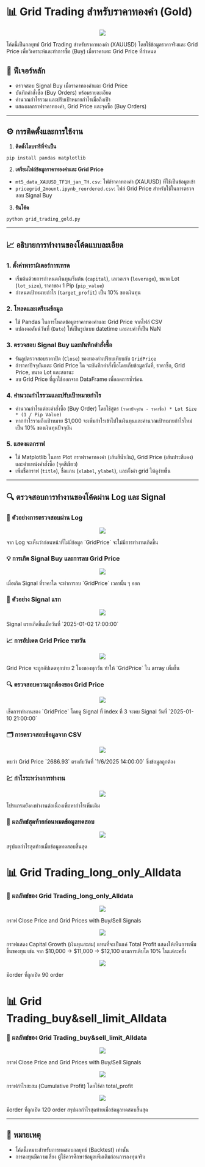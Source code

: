 # 📊 Grid Trading สำหรับราคาทองคำ (Gold)
<p align="center">
  <img src="รูป/1.png"/>
</p>
โค้ดนี้เป็นกลยุทธ์ Grid Trading สำหรับราคาทองคำ (XAUUSD) โดยใช้ข้อมูลราคาจริงและ Grid Price เพื่อวิเคราะห์และทำการซื้อ (Buy) เมื่อราคาแตะ Grid Price ที่กำหนด

## 🚀 ฟีเจอร์หลัก
- ตรวจสอบ Signal Buy เมื่อราคาทองคำแตะ Grid Price
- บันทึกคำสั่งซื้อ (Buy Orders) พร้อมรายละเอียด
- คำนวณกำไรรวม และปรับเป้าหมายกำไรเมื่อถึงเป้า
- แสดงผลกราฟราคาทองคำ, Grid Price และจุดซื้อ (Buy Orders)

---

## ⚙️ การติดตั้งและการใช้งาน

1. **ติดตั้งไลบรารีที่จำเป็น**
```bash
pip install pandas matplotlib
```

2. **เตรียมไฟล์ข้อมูลราคาทองคำและ Grid Price**
- `mt5_data_XAUUSD_TF1H_jan_TH.csv`: ไฟล์ราคาทองคำ (XAUUSD) ที่ใช้เป็นข้อมูลเข้า
- `pricegrid_2mount.ipynb_reordered.csv`: ไฟล์ Grid Price สำหรับใช้ในการตรวจสอบ Signal Buy

3. **รันโค้ด**
```bash
python grid_trading_gold.py
```

---

## 📈 อธิบายการทำงานของโค้ดแบบละเอียด

### 1. **ตั้งค่าพารามิเตอร์การเทรด**
- เริ่มต้นด้วยการกำหนดเงินทุนเริ่มต้น (`capital`), เลเวอเรจ (`leverage`), ขนาด Lot (`lot_size`), ราคาของ 1 Pip (`pip_value`)
- กำหนดเป้าหมายกำไร (`target_profit`) เป็น 10% ของเงินทุน

### 2. **โหลดและเตรียมข้อมูล**
- ใช้ Pandas ในการโหลดข้อมูลราคาทองคำและ Grid Price จากไฟล์ CSV
- แปลงคอลัมน์วันที่ (`Date`) ให้เป็นรูปแบบ datetime และลบค่าที่เป็น NaN

### 3. **ตรวจสอบ Signal Buy และบันทึกคำสั่งซื้อ**
- รันลูปตรวจสอบราคาปิด (`Close`) ของทองคำเปรียบเทียบกับ `GridPrice`
- ถ้าราคาปัจจุบันแตะ Grid Price ใด จะบันทึกคำสั่งซื้อโดยเก็บข้อมูลวันที่, ราคาซื้อ, Grid Price, ขนาด Lot และสถานะ
- ลบ Grid Price ที่ถูกใช้ออกจาก DataFrame เพื่อลดการซ้ำซ้อน

### 4. **คำนวณกำไรรวมและปรับเป้าหมายกำไร**
- คำนวณกำไรแต่ละคำสั่งซื้อ (Buy Order) โดยใช้สูตร `(ราคาปัจจุบัน - ราคาซื้อ) * Lot Size * (1 / Pip Value)`
- หากกำไรรวมถึงเป้าหมาย $1,000 จะเพิ่มกำไรเข้าไปในเงินทุนและคำนวณเป้าหมายกำไรใหม่เป็น 10% ของเงินทุนปัจจุบัน

### 5. **แสดงผลกราฟ**
- ใช้ Matplotlib ในการ Plot กราฟราคาทองคำ (เส้นสีน้ำเงิน), Grid Price (เส้นประสีแดง) และตำแหน่งคำสั่งซื้อ (จุดสีเขียว)
- เพิ่มชื่อกราฟ (`title`), ชื่อแกน (`xlabel`, `ylabel`), และตั้งค่า grid ให้ดูง่ายขึ้น

---

## 🔍 ตรวจสอบการทำงานของโค้ดผ่าน Log และ Signal

### 📝 ตัวอย่างการตรวจสอบผ่าน Log
<p align="center">
  <img src="รูป/2.png"/>
</p>
จาก Log จะเห็นว่าก่อนหน้าที่ไม่มีข้อมูล `GridPrice` จะไม่มีการทำงานเกิดขึ้น

### 💡 การเกิด Signal Buy และการลบ Grid Price
<p align="center">
  <img src="รูป/4.png"/>
</p>
เมื่อเกิด Signal ที่ราคาใด จะทำการลบ `GridPrice` เวลานั้น ๆ ออก

### 📅 ตัวอย่าง Signal แรก
<p align="center">
  <img src="รูป/3.png"/>
</p>
Signal แรกเกิดขึ้นเมื่อวันที่ `2025-01-02 17:00:00`

### 📈 การอัปเดต Grid Price รายวัน
<p align="center">
  <img src="รูป/5.png"/>
</p>
Grid Price จะถูกอัปเดตทุกบ่าย 2 โมงของทุกวัน ทำให้ `GridPrice` ใน array เพิ่มขึ้น

### 🔍 ตรวจสอบความถูกต้องของ Grid Price
<p align="center">
  <img src="รูป/6.png"/>
</p>
เช็คการทำงานของ `GridPrice` โดยดู Signal ที่ index ที่ 3 จะพบ Signal วันที่ `2025-01-10 21:00:00`

### 🗂️ การตรวจสอบข้อมูลจาก CSV
<p align="center">
  <img src="รูป/7.png"/>
</p>
พบว่า Grid Price `2686.93` ตรงกับวันที่ `1/6/2025 14:00:00` ซึ่งข้อมูลถูกต้อง

### 💹 กำไรระหว่างการทำงาน
<p align="center">
  <img src="รูป/8.png"/>
</p>
โปรแกรมยังคงทำงานต่อเนื่องเพื่อหากำไรเพิ่มเติม

### 🏁 ผลลัพธ์สุดท้ายก่อนหมดข้อมูลทดสอบ
<p align="center">
  <img src="รูป/9.png"/>
</p>
สรุปผลกำไรสุดท้ายเมื่อข้อมูลทดสอบสิ้นสุด


# 📊 Grid Trading_long_only_Alldata
### 🏁 ผลลัพธ์ของ Grid Trading_long_only_Alldata
<p align="center">
  <img src="รูป Grid Trading_long_only_Alldata/1output.png"/>
</p>
กราฟ Close Price and Grid Prices with Buy/Sell Signals
<p align="center">
  <img src="รูป Grid Trading_long_only_Alldata/output.png"/>
</p>
กราฟแสดง Capital Growth (เงินทุนสะสม) แทนที่จะเป็นแค่ Total Profit แสดงให้เห็นการเพิ่มขึ้นของทุน เช่น จาก $10,000 → $11,000 → $12,100 ตามการเติบโต 10% ในแต่ละครั้ง
<p align="center">
  <img src="รูป Grid Trading_long_only_Alldata/all_order.png"/>
</p>
มีorder ที่ถูกเปิด 90 order

# 📊 Grid Trading_buy&sell_limit_Alldata
### 🏁 ผลลัพธ์ของ Grid Trading_buy&sell_limit_Alldata
<p align="center">
  <img src="รูป Grid Trading_buy&sell_limit_Alldata/1output.png"/>
</p>
กราฟ Close Price and Grid Prices with Buy/Sell Signals
<p align="center">
  <img src="รูป Grid Trading_buy&sell_limit_Alldata/2output.png"/>
</p>
กราฟกำไรสะสม (Cumulative Profit) โดยใช้ค่า total_profit 
<p align="center">
  <img src="รูป Grid Trading_buy&sell_limit_Alldata/all_order.png"/>
</p>
มีorder ที่ถูกเปิด 120 order
สรุปผลกำไรสุดท้ายเมื่อข้อมูลทดสอบสิ้นสุด

---

## 📝 หมายเหตุ
- โค้ดนี้เหมาะสำหรับการทดสอบกลยุทธ์ (Backtest) เท่านั้น
- การลงทุนมีความเสี่ยง ผู้ใช้ควรศึกษาข้อมูลเพิ่มเติมก่อนการลงทุนจริง

